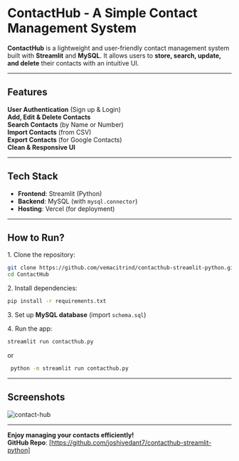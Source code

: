 # ContactHub - A Simple Contact Management System

**ContactHub** is a lightweight and user-friendly contact management system built with **Streamlit** and **MySQL**. It allows users to **store, search, update, and delete** their contacts with an intuitive UI.

---

## Features
 **User Authentication** (Sign up & Login)  
 **Add, Edit & Delete Contacts**  
 **Search Contacts** (by Name or Number)  
 **Import Contacts** (from CSV)  
 **Export Contacts** (for Google Contacts)  
 **Clean & Responsive UI**  

---

## Tech Stack
- **Frontend**: Streamlit (Python)  
- **Backend**: MySQL (with `mysql.connector`)  
- **Hosting**: Vercel (for deployment)  

---

## How to Run?

1️. Clone the repository:  
   ```bash
   git clone https://github.com/vemacitrind/contacthub-streamlit-python.git
   cd ContactHub
   ```  
2️. Install dependencies:  
   ```bash
   pip install -r requirements.txt
   ```  
3️. Set up **MySQL database** (import `schema.sql`) 

4️. Run the app:  
   ```bash
   streamlit run contacthub.py
   ```
or
  ```bash
   python -m streamlit run contacthub.py
   ``` 

---

## Screenshots
![contact-hub](https://github.com/user-attachments/assets/c3d486f3-0ac0-4613-8242-c316a4b452cf)


---

 **Enjoy managing your contacts efficiently!**  
 **GitHub Repo**: [https://github.com/joshivedant7/contacthub-streamlit-python]

